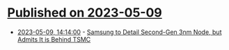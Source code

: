 # [Published on 2023-05-09](index.md)

* [2023-05-09, 14:14:00](https://soylentnews.org/article.pl?sid=23/05/08/1528204&from=rss) - [Samsung to Detail Second-Gen 3nm Node, but Admits It is Behind TSMC](https://soylentnews.org/article.pl?sid=23/05/08/1528204&from=rss)
